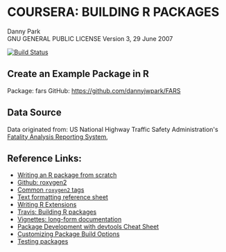 # COURSERA: BUILDING R PACKAGES

Danny Park   
GNU GENERAL PUBLIC LICENSE Version 3, 29 June 2007   

[![Build Status](https://travis-ci.org/dannyjwpark/FARS.svg?branch=master)](https://travis-ci.org/dannyjwpark/FARS)

## Create an Example Package in R

Package: fars
GitHub:  https://github.com/dannyjwpark/FARS

## Data Source

Data originated from: US National Highway Traffic Safety
Administration's [Fatality Analysis Reporting
System](https://www.nhtsa.gov/research-data/fatality-analysis-reporting-system-fars),


## Reference Links:
* [Writing an R package from scratch](https://hilaryparker.com/2014/04/29/writing-an-r-package-from-scratch/)    
* [Github: roxygen2](https://github.com/klutometis/roxygen#roxygen2)   
* [Common `roxygen2` tags](https://bookdown.org/rdpeng/RProgDA/documentation.html#common-roxygen2-tags)
* [Text formatting reference sheet](https://cran.r-project.org/web/packages/roxygen2/vignettes/formatting.html)
* [Writing R Extensions](https://cran.r-project.org/doc/manuals/R-exts.html#Creating-R-packages)
* [Travis: Building R packages](https://docs.travis-ci.com/user/languages/r/)
* [Vignettes: long-form documentation](http://r-pkgs.had.co.nz/vignettes.html)
* [Package Development with devtools Cheat Sheet](https://www.rstudio.com/wp-content/uploads/2015/03/devtools-cheatsheet.pdf)
* [Customizing Package Build Options](https://support.rstudio.com/hc/en-us/articles/200486518-Customizing-Package-Build-Options)
* [Testing packages](http://r-pkgs.had.co.nz/tests.html)
